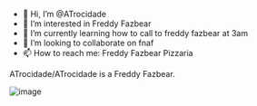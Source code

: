 - 👋 Hi, I’m @ATrocidade
- 👀 I’m interested in Freddy Fazbear
- 🌱 I’m currently learning how to call to freddy fazbear at 3am
- 💞️ I’m looking to collaborate on fnaf
- 📫 How to reach me: Freddy Fazbear Pizzaria

ATrocidade/ATrocidade is a Freddy Fazbear.

![image](https://github.com/ATrocidade/ATrocidade/assets/147403905/24f4b2da-b1d3-462d-98af-11fec88b74e9)
